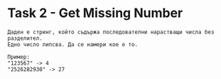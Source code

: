 # Task 2 - Get Missing Number

```
Даден е стринг, който съдържа последователни нарастващи числа без разделител. 
Едно число липсва. Да се намери кое е то.

Пример:
"123567" -> 4
"2526282930" -> 27
```